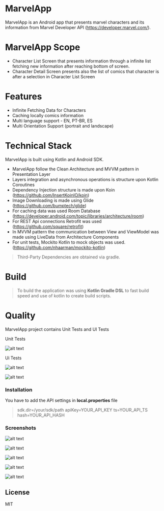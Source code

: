 # MarvelApp

MarvelApp is an Android app that presents marvel characters and its information from Marvel Developer API (https://developer.marvel.com/).

# MarvelApp Scope

  - Character List Screen that presents information through a infinite list fetching new information after reaching bottom of screen.
  - Character Detail Screen presents also the list of comics that character is after a selection in Character List Screen

# Features

  - Infinite Fetching Data for Characters
  - Caching locally comics information 
  - Multi language support - EN, PT-BR, ES
  - Multi Orientation Support (portrait and landscape)

# Technical Stack

MarvelApp is built using Kotlin and Android SDK.

  - MarvelApp follow the Clean Architecture and MVVM pattern in Presentation Layer
  - Layers integration and asynchronous operations is structure upon Kotlin Coroutines 
  - Dependency Injection structure is made upon Koin (https://github.com/InsertKoinIO/koin)
  - Image Downloading is made using Glide (https://github.com/bumptech/glide)
  - For caching data was used Room Database (https://developer.android.com/topic/libraries/architecture/room)
  - For REST Api connections Retrofit was used (https://github.com/square/retrofit)
  - In MVVM pattern the communication between View and ViewModel was made using LiveData from Architecture Components
  - For unit tests, Mockito Kotlin to mock objects was used. (https://github.com/nhaarman/mockito-kotlin)

 
> Third-Party Dependencies are obtained via gradle.

# Build

> To build the application was using **Kotlin Gradle DSL** to fast build speed and use of kotlin to create build scripts.

# Quality

MarvelApp project contains Unit Tests and UI Tests

Unit Tests

![alt text](https://github.com/RodrigoMRodovalho/marvelapp/blob/main/Screenshots/UnitTests.png)

Ui Tests

![alt text](https://github.com/RodrigoMRodovalho/marvelapp/blob/main/Screenshots/UITest_1.png)

![alt text](https://github.com/RodrigoMRodovalho/marvelapp/blob/main/Screenshots/UITest_2.png) 

### Installation

You have to add the API settings in **local.properties** file

> sdk.dir=/your/sdk/path
> apiKey=YOUR_API_KEY
> ts=YOUR_API_TS
> hash=YOUR_API_HASH

### Screenshots

![alt text](https://github.com/RodrigoMRodovalho/marvelapp/blob/main/Screenshots/androidCharacterList_1.png)

![alt text](https://github.com/RodrigoMRodovalho/marvelapp/blob/main/Screenshots/androidCharacterList_2.png)

![alt text](https://github.com/RodrigoMRodovalho/marvelapp/blob/main/Screenshots/androidCharacterDetail_1.png)

![alt text](https://github.com/RodrigoMRodovalho/marvelapp/blob/main/Screenshots/androidCharacterDetail_2.png)

![alt text](https://github.com/RodrigoMRodovalho/marvelapp/blob/main/Screenshots/androidCharacterDetail_3.png)

License
----
MIT